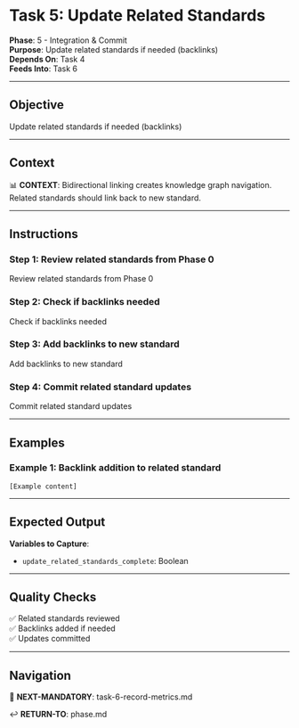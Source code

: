 # Task 5: Update Related Standards

**Phase**: 5 - Integration & Commit  
**Purpose**: Update related standards if needed (backlinks)  
**Depends On**: Task 4  
**Feeds Into**: Task 6

---

## Objective

Update related standards if needed (backlinks)

---

## Context

📊 **CONTEXT**: Bidirectional linking creates knowledge graph navigation. Related standards should link back to new standard.

---

## Instructions

### Step 1: Review related standards from Phase 0

Review related standards from Phase 0

### Step 2: Check if backlinks needed

Check if backlinks needed

### Step 3: Add backlinks to new standard

Add backlinks to new standard

### Step 4: Commit related standard updates

Commit related standard updates

---

## Examples

### Example 1: Backlink addition to related standard

```
[Example content]
```

---

## Expected Output

**Variables to Capture**:
- `update_related_standards_complete`: Boolean

---

## Quality Checks

✅ Related standards reviewed  
✅ Backlinks added if needed  
✅ Updates committed  

---

## Navigation

🎯 **NEXT-MANDATORY**: task-6-record-metrics.md

↩️ **RETURN-TO**: phase.md

